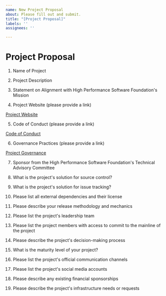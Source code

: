```yaml
---
name: New Project Proposal
about: Please fill out and submit.
title: "[Project Proposal]"
labels: ''
assignees: ''

---
```


# Project Proposal

1. Name of Project

2. Project Description

3. Statement on Alignment with High Performance Software Foundation's Mission

4. Project Website (please provide a link)

[Project Website](https://www.yoursite.org)

5. Code of Conduct (please provide a link)

[Code of Conduct](https://www.codeofconduct.org)

6. Governance Practices (please provide a link)

[Project Governance](https://www.projectgovernance.org)

7. Sponsor from the High Performance Software Foundation's Technical Advisory Committee

8. What is the project's solution for source control?

9. What is the project's solution for issue tracking?

10. Please list all external dependencies and their license

11. Please describe your release methodology and mechanics

12. Please list the project's leadership team

13. Please list the project members with access to commit to the mainline of the project

14. Please describe the project's decision-making process

15. What is the maturity level of your project?

16. Please list the project's official communication channels

17. Please list the project's social media accounts

18. Please describe any existing financial sponsorships

19. Please describe the project's infrastructure needs or requests

